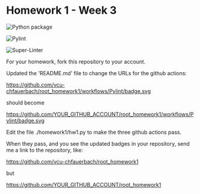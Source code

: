# Homework 1 - Week 3

![Python package](https://github.com/vcu-venablean/root_homework1/workflows/Python%20package/badge.svg)

![Pylint](https://github.com/vcu-venablean/root_homework1/workflows/Pylint/badge.svg)

![Super-Linter](https://github.com/vcu-venablean/root_homework1/workflows/Super-Linter/badge.svg)

For your homework, fork this repository to your account.

Updated the 'README.md' file to change the URLs for the github actions:

https://github.com/vcu-chfauerbach/root_homework1/workflows/Pylint/badge.svg

should become

https://github.com/YOUR_GITHUB_ACCOUNT/root_homework1/workflows/Pylint/badge.svg

Edit the file ./homework1/hw1.py to make the three github actions pass.

When they pass, and you see the updated badges in your repository, send me a link to the repository, like:

https://github.com/vcu-chfauerbach/root_homework1

but

https://github.com/YOUR_GITHUB_ACCOUNT/root_homework1
